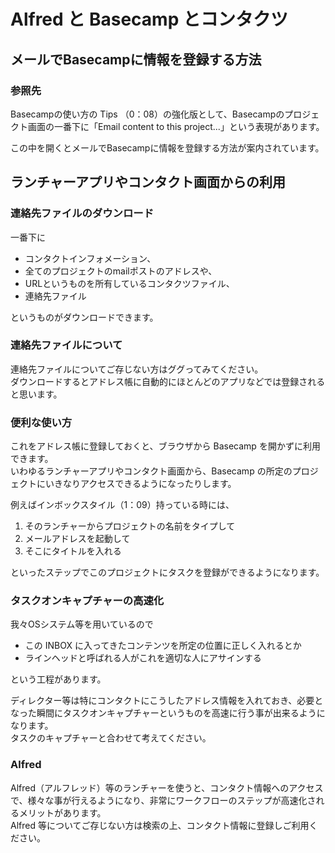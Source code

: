 Alfred と Basecamp とコンタクツ
=====
メールでBasecampに情報を登録する方法
-----
### 参照先
Basecampの使い方の Tips （0：08）の強化版として、Basecampのプロジェクト画面の一番下に「Email content to this project...」という表現があります。

この中を開くとメールでBasecampに情報を登録する方法が案内されています。

ランチャーアプリやコンタクト画面からの利用
-----

### 連絡先ファイルのダウンロード
一番下に
- コンタクトインフォメーション、
- 全てのプロジェクトのmailポストのアドレスや、
- URLというものを所有しているコンタクツファイル、
- 連絡先ファイル

というものがダウンロードできます。

### 連絡先ファイルについて
連絡先ファイルについてご存じない方はググってみてください。  
ダウンロードするとアドレス帳に自動的にほとんどのアプリなどでは登録されると思います。

### 便利な使い方
これをアドレス帳に登録しておくと、ブラウザから Basecamp を開かずに利用できます。  
いわゆるランチャーアプリやコンタクト画面から、Basecamp の所定のプロジェクトにいきなりアクセスできるようになったりします。

例えばインボックスタイル（1：09）持っている時には、

1. そのランチャーからプロジェクトの名前をタイプして
2. メールアドレスを起動して
3. そこにタイトルを入れる

といったステップでこのプロジェクトにタスクを登録ができるようになります。

### タスクオンキャプチャーの高速化
我々OSシステム等を用いているので
- この INBOX に入ってきたコンテンツを所定の位置に正しく入れるとか
- ラインヘッドと呼ばれる人がこれを適切な人にアサインする

という工程があります。

ディレクター等は特にコンタクトにこうしたアドレス情報を入れておき、必要となった瞬間にタスクオンキャプチャーというものを高速に行う事が出来るようになります。  
タスクのキャプチャーと合わせて考えてください。

### Alfred
Alfred（アルフレッド）等のランチャーを使うと、コンタクト情報へのアクセスで、様々な事が行えるようになり、非常にワークフローのステップが高速化されるメリットがあります。  
Alfred 等についてご存じない方は検索の上、コンタクト情報に登録しご利用ください。 
